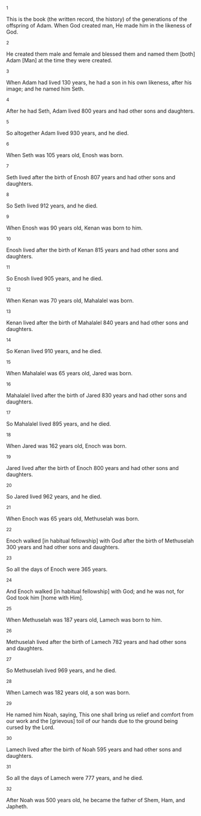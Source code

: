 <sup>1</sup> 

This is the book (the written record, the history) of the generations of the offspring of Adam. When God created man, He made him in the likeness of God. 

<sup>2</sup> 

He created them male and female and blessed them and named them [both] Adam [Man] at the time they were created. 

<sup>3</sup> 

When Adam had lived 130 years, he had a son in his own likeness, after his image; and he named him Seth. 

<sup>4</sup> 

After he had Seth, Adam lived 800 years and had other sons and daughters. 

<sup>5</sup> 

So altogether Adam lived 930 years, and he died. 

<sup>6</sup> 

When Seth was 105 years old, Enosh was born. 

<sup>7</sup> 

Seth lived after the birth of Enosh 807 years and had other sons and daughters. 

<sup>8</sup> 

So Seth lived 912 years, and he died. 

<sup>9</sup> 

When Enosh was 90 years old, Kenan was born to him. 

<sup>10</sup> 

Enosh lived after the birth of Kenan 815 years and had other sons and daughters. 

<sup>11</sup> 

So Enosh lived 905 years, and he died. 

<sup>12</sup> 

When Kenan was 70 years old, Mahalalel was born. 

<sup>13</sup> 

Kenan lived after the birth of Mahalalel 840 years and had other sons and daughters. 

<sup>14</sup> 

So Kenan lived 910 years, and he died. 

<sup>15</sup> 

When Mahalalel was 65 years old, Jared was born. 

<sup>16</sup> 

Mahalalel lived after the birth of Jared 830 years and had other sons and daughters. 

<sup>17</sup> 

So Mahalalel lived 895 years, and he died. 

<sup>18</sup> 

When Jared was 162 years old, Enoch was born. 

<sup>19</sup> 

Jared lived after the birth of Enoch 800 years and had other sons and daughters. 

<sup>20</sup> 

So Jared lived 962 years, and he died. 

<sup>21</sup> 

When Enoch was 65 years old, Methuselah was born. 

<sup>22</sup> 

Enoch walked [in habitual fellowship] with God after the birth of Methuselah 300 years and had other sons and daughters. 

<sup>23</sup> 

So all the days of Enoch were 365 years. 

<sup>24</sup> 

And Enoch walked [in habitual fellowship] with God; and he was not, for God took him [home with Him]. 

<sup>25</sup> 

When Methuselah was 187 years old, Lamech was born to him. 

<sup>26</sup> 

Methuselah lived after the birth of Lamech 782 years and had other sons and daughters. 

<sup>27</sup> 

So Methuselah lived 969 years, and he died. 

<sup>28</sup> 

When Lamech was 182 years old, a son was born. 

<sup>29</sup> 

He named him Noah, saying, This one shall bring us relief and comfort from our work and the [grievous] toil of our hands due to the ground being cursed by the Lord. 

<sup>30</sup> 

Lamech lived after the birth of Noah 595 years and had other sons and daughters. 

<sup>31</sup> 

So all the days of Lamech were 777 years, and he died. 

<sup>32</sup> 

After Noah was 500 years old, he became the father of Shem, Ham, and Japheth.